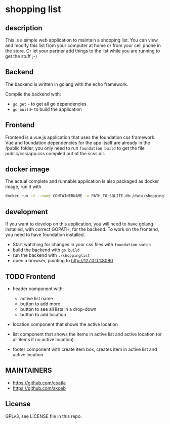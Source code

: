 # shopping list #

## description ##

This is a simple web application to maintain a shopping list. You can view and modify this list from your computer at home or from your cell phone in the store. Or let your partner add things to the list while you are running to get the stuff ;-)

## Backend ##

The backend is written in golang with the echo framework.

Compile the backend with:

* `go get` - to get all go dependencies
* `go build`- to build the application

## Frontend ##

Frontend is a vue.js application that uses the foundation css framework. Vue and foundation dependencies for the app itself are already in the /public folder, you only need to run `foundation build` to get the file public/css/app.css compiled out of the scss dir.

## docker image ##

The actual complete and runnable application is also packaged as docker image, run it with 

```bash
docker run -d --name CONTAINERNAME -v PATH_TO_SQLITE.db:/data/shoppinglist.db akoeb/shoppinglist
```

## development ##

If you want to develop on this application, you will need to have golang installed, with correct GOPATH, for the backend. To work on the frontend, you need to have foundation installed.

* Start watching for changes in your css files with `foundation watch`
* build the backend with `go build`
* run the backend with `./shoppinglist`
* open a browser, pointing to http://127.0.0.1:8080

## TODO Frontend ##

* header component with:
  * active list name
  * button to add more
  * button to see all lists in a drop-down
  * button to add location

* location component that shows the active location

* list component that shows the items in active list and active location (or all items if no active location)

* footer component with create item box, creates item in active list and active location

## MAINTAINERS ##

* https://github.com/coatla
* https://github.com/akoeb

## License ##

GPLv3, see LICENSE file in this repo.